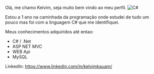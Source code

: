 Olá, me chamo Kelvim, seja muito bem vindo ao meu perfil. 
![C#](https://img.shields.io/badge/c%23-%23239120.svg?style=for-the-badge&logo=c-sharp&logoColor=white)

Estou a 1 ano na caminhada da programação onde estudei de tudo um pouco mas foi com a linguagem C# que me identifiquei.

Meus conhecimentos adquiridos até entao:

* C# / .Net
* ASP NET MVC
* WEB Api
* MySQL

LinkedIn:
https://www.linkedin.com/in/kelvimkauam/
